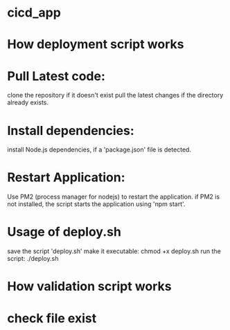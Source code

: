# cicd_app

# How deployment script works

# Pull Latest code:
  clone the repository if it doesn't exist
  pull the latest changes if the directory already exists.

# Install dependencies:
  install Node.js dependencies, if a 'package.json' file is detected.

# Restart Application:
  Use PM2 (process manager for nodejs) to restart the application.
  if PM2 is not installed, the script starts the application using 'npm start'.

# Usage of deploy.sh
  save the script 'deploy.sh'
  make it executable:
    chmod +x deploy.sh
  run the script:
    ./deploy.sh


# How validation script works

# check file exist

